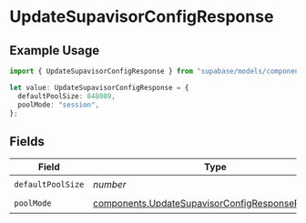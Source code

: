 # UpdateSupavisorConfigResponse

## Example Usage

```typescript
import { UpdateSupavisorConfigResponse } from "supabase/models/components";

let value: UpdateSupavisorConfigResponse = {
  defaultPoolSize: 848009,
  poolMode: "session",
};
```

## Fields

| Field                                                                                                                | Type                                                                                                                 | Required                                                                                                             | Description                                                                                                          |
| -------------------------------------------------------------------------------------------------------------------- | -------------------------------------------------------------------------------------------------------------------- | -------------------------------------------------------------------------------------------------------------------- | -------------------------------------------------------------------------------------------------------------------- |
| `defaultPoolSize`                                                                                                    | *number*                                                                                                             | :heavy_check_mark:                                                                                                   | N/A                                                                                                                  |
| `poolMode`                                                                                                           | [components.UpdateSupavisorConfigResponsePoolMode](../../models/components/updatesupavisorconfigresponsepoolmode.md) | :heavy_check_mark:                                                                                                   | N/A                                                                                                                  |